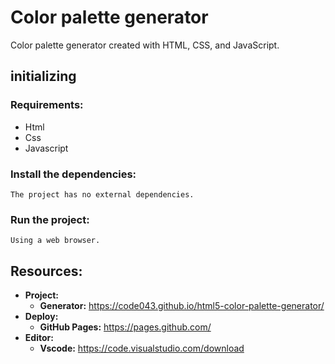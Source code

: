 # Color palette generator

Color palette generator created with HTML, CSS, and JavaScript.

## initializing

### Requirements:

- Html
- Css
- Javascript

### Install the dependencies:

    The project has no external dependencies.

### Run the project:

    Using a web browser.

## Resources:

- **Project:**
  - **Generator:** https://code043.github.io/html5-color-palette-generator/
- **Deploy:**
  - **GitHub Pages:** https://pages.github.com/
- **Editor:**
  - **Vscode:** https://code.visualstudio.com/download
